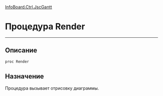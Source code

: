 ﻿---
Link: InfoBoard.Ctrl.JscGantt.@Render
---

<!---  Навигация
[Имя проекта](#) :
-->
[InfoBoard.Ctrl.JscGantt](Default)

# Процедура Render
---

## Описание

    proc Render

<!--
## Аргументы{#Args}

### Аргумент1

Описание аргумента 1
-->

## Назначение

Процедура вызывает отрисовку диаграммы.

<!--
## Пример

    Render...
-->

